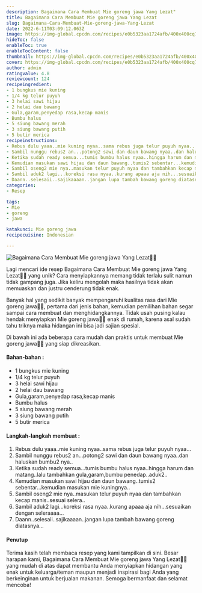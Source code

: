 ```yaml
---
description: Bagaimana Cara Membuat Mie goreng jawa Yang Lezat"
title: Bagaimana Cara Membuat Mie goreng jawa Yang Lezat
slug: Bagaimana-Cara-Membuat-Mie-goreng-jawa-Yang-Lezat
date: 2022-6-11T03:09:12.063Z
image: https://img-global.cpcdn.com/recipes/e0b5323aa1724afb/400x400cq70/photo.jpg
hideToc: false
enableToc: true
enableTocContent: false
thumbnail: https://img-global.cpcdn.com/recipes/e0b5323aa1724afb/400x400cq70/photo.jpg
cover: https://img-global.cpcdn.com/recipes/e0b5323aa1724afb/400x400cq70/photo.jpg
author: admin
ratingvalue: 4.8
reviewcount: 124
recipeingredient:
- 1 bungkus mie kuning
- 1/4 kg telur puyuh
- 3 helai sawi hijau
- 2 helai dau bawang
- Gula,garam,penyedap rasa,kecap manis
- Bumbu halus
- 5 siung bawang merah
- 3 siung bawang putih
- 5 butir merica
recipeinstructions:
- Rebus dulu yaaa..mie kuning nyaa..sama rebus juga telur puyuh nyaa...
- Sambil nunggu rebus2 an...potong2 sawi dan daun bawang nyaa..dan haluskan bumbu2 nya..
- Ketika sudah ready semua...tumis bumbu halus nyaa..hingga harum dan matang..lalu tambahkan gula,garam,bumbu penedap..aduk2..
- Kemudian masukan sawi hijau dan daun bawang..tumis2 sebentar...kemudian masukan mie kuningnya..
- Sambil oseng2 mie nya..masukan telur puyuh nyaa dan tambahkan kecap manis..sesuai selera..
- Sambil aduk2 lagi...koreksi rasa nyaa..kurang apaaa aja nih...sesuaikan dengan seleraaaa...
- Daann..selesaii..sajikaaaan..jangan lupa tambah bawang goreng diatasnya...
categories:
- Resep

tags:
- Mie
- goreng
- jawa

katakunci: Mie goreng jawa
recipecuisine: Indonesian

---
```


![Bagaimana Cara Membuat Mie goreng jawa Yang Lezat👩‍🍳](https://img-global.cpcdn.com/recipes/e0b5323aa1724afb/400x400cq70/photo.jpg)

Lagi mencari ide resep Bagaimana Cara Membuat Mie goreng jawa Yang Lezat👩‍🍳 yang unik? Cara menyiapkannya memang tidak terlalu sulit namun tidak gampang juga. Jika keliru mengolah maka hasilnya tidak akan memuaskan dan justru cenderung tidak enak.

Banyak hal yang sedikit banyak mempengaruhi kualitas rasa dari Mie goreng jawa👩‍🍳, pertama dari jenis bahan, kemudian pemilihan bahan segar sampai cara membuat dan menghidangkannya. Tidak usah pusing kalau hendak menyiapkan Mie goreng jawa👩‍🍳 enak di rumah, karena asal sudah tahu triknya maka hidangan ini bisa jadi sajian spesial.

Di bawah ini ada beberapa cara mudah dan praktis untuk membuat Mie goreng jawa👩‍🍳 yang siap dikreasikan.

<!--inarticleads1-->

#### Bahan-bahan :

- 1 bungkus mie kuning
- 1/4 kg telur puyuh
- 3 helai sawi hijau
- 2 helai dau bawang
- Gula,garam,penyedap rasa,kecap manis
- Bumbu halus
- 5 siung bawang merah
- 3 siung bawang putih
- 5 butir merica

<!--inarticleads2-->

#### Langkah-langkah membuat :

1. Rebus dulu yaaa..mie kuning nyaa..sama rebus juga telur puyuh nyaa...
1. Sambil nunggu rebus2 an...potong2 sawi dan daun bawang nyaa..dan haluskan bumbu2 nya..
1. Ketika sudah ready semua...tumis bumbu halus nyaa..hingga harum dan matang..lalu tambahkan gula,garam,bumbu penedap..aduk2..
1. Kemudian masukan sawi hijau dan daun bawang..tumis2 sebentar...kemudian masukan mie kuningnya..
1. Sambil oseng2 mie nya..masukan telur puyuh nyaa dan tambahkan kecap manis..sesuai selera..
1. Sambil aduk2 lagi...koreksi rasa nyaa..kurang apaaa aja nih...sesuaikan dengan seleraaaa...
1. Daann..selesaii..sajikaaaan..jangan lupa tambah bawang goreng diatasnya...

#### Penutup

Terima kasih telah membaca resep yang kami tampilkan di sini. Besar harapan kami, Bagaimana Cara Membuat Mie goreng jawa Yang Lezat👩‍🍳 yang mudah di atas dapat membantu Anda menyiapkan hidangan yang enak untuk keluarga/teman maupun menjadi inspirasi bagi Anda yang berkeinginan untuk berjualan makanan. Semoga bermanfaat dan selamat mencoba!